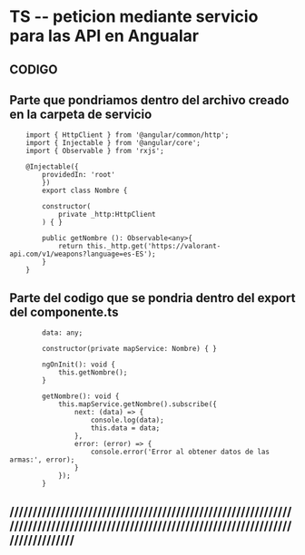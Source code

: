 # TS -- peticion mediante servicio para las API en Angualar
## CODIGO


## Parte que pondriamos dentro del archivo creado en la carpeta de servicio

        import { HttpClient } from '@angular/common/http';
        import { Injectable } from '@angular/core';
        import { Observable } from 'rxjs';

        @Injectable({
            providedIn: 'root'
            })
            export class Nombre {

            constructor(
                private _http:HttpClient
            ) { }

            public getNombre (): Observable<any>{
                return this._http.get('https://valorant-api.com/v1/weapons?language=es-ES');
            }
        }


## Parte del codigo que se pondria dentro del export del componente.ts

            data: any;

            constructor(private mapService: Nombre) { }

            ngOnInit(): void {
                this.getNombre();
            }

            getNombre(): void {
                this.mapService.getNombre().subscribe({
                    next: (data) => {
                        console.log(data);
                        this.data = data;
                    },
                    error: (error) => {
                        console.error('Error al obtener datos de las armas:', error);
                    }
                });
            }


## ////////////////////////////////////////////////////////////////////////////////////////////////////////////////////////////////////////